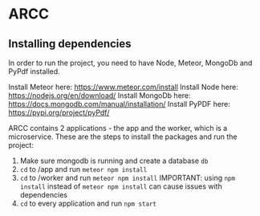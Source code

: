 # ARCC

## Installing dependencies

In order to run the project, you need to have Node, Meteor, MongoDb and PyPdf installed. 

Install Meteor here: https://www.meteor.com/install
Install Node here: https://nodejs.org/en/download/
Install MongoDb here: https://docs.mongodb.com/manual/installation/
Install PyPDF here: https://pypi.org/project/pyPdf/

ARCC contains 2 applications - the app and the worker, which is a microservice. 
These are the steps to install the packages and run the project:

1) Make sure mongodb is running and create a database `db`
2) `cd` to /app and run `meteor npm install`
3) `cd` to /worker and run `meteor npm install`
IMPORTANT: using `npm install` instead of `meteor npm install` can cause issues with dependencies
4) `cd` to every application and run `npm start`

